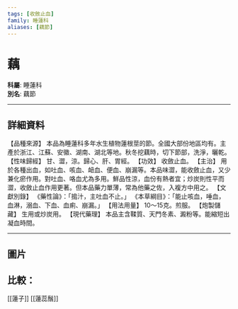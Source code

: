 ```yaml
---
tags: [收斂止血]
family: 睡蓮科
aliases: [藕節]
---
```


# 藕

**科屬**: 睡蓮科  
**別名**: 藕節  

---

## 詳細資料
【品種來源】
本品為睡蓮科多年水生植物蓮根莖的節。全國大部份地區均有。主產於浙江、江蘇、安徽、湖南、湖北等地。秋冬挖藕時，切下節部，洗淨，曬乾。
【性味歸經】
甘、澀，涼。歸心、肝、胃經。
【功效】
收斂止血。
【主治】
用於各種出血，如吐血、咳血、衄血、便血、崩漏等。本品味澀，能收斂止血，又少兼化瘀作用。對吐血、咯血尤為多用。鮮品性涼，血份有熱者宜；炒炭則性平而澀，收斂止血作用更著。但本品藥力單薄，常為他藥之佐，入複方中用之。
【文獻別錄】
《藥性論》：「搗汁，主吐血不止。」
《本草綱目》：「能止咳血，唾血，血淋，溺血、下血、血痢、崩漏。」
【用法用量】
10～15克。煎服。
【炮製儲藏】
生用或炒炭用。
【現代藥理】
本品主含鞣質、天門冬素、澱粉等。能縮短出凝血時間。

---

## 圖片
## 比較：
[[蓮子]]
[[蓮蕊鬚]]
